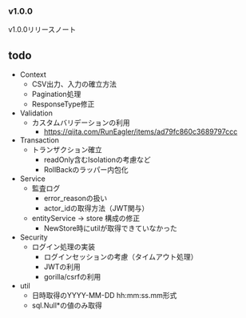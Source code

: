 ### v1.0.0

v1.0.0リリースノート

## todo
* Context
  * CSV出力、入力の確立方法
  * Pagination処理
  * ResponseType修正
* Validation
  * カスタムバリデーションの利用
    * https://qiita.com/RunEagler/items/ad79fc860c3689797ccc
* Transaction
  * トランザクション確立
    * readOnly含むIsolationの考慮など
    * RollBackのラッパー内包化
* Service
  * 監査ログ
    * error_reasonの扱い
    * actor_idの取得方法（JWT関与）
  * entityService → store 構成の修正
    * NewStore時にutilが取得できていなかった
* Security
  * ログイン処理の実装
    * ログインセッションの考慮（タイムアウト処理）
    * JWTの利用
    * gorilla/csrfの利用
* util
  * 日時取得のYYYY-MM-DD hh:mm:ss.mm形式
  * sql.Null*の値のみ取得
